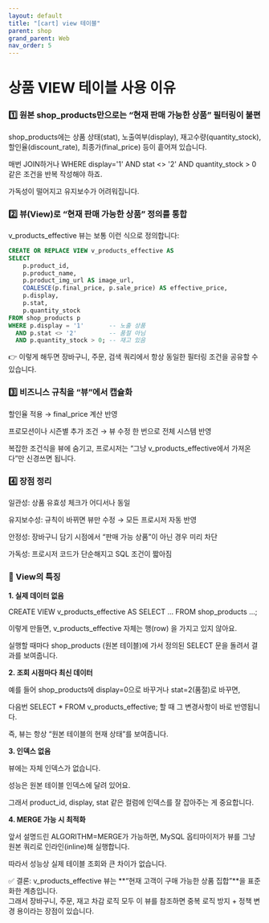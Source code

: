 ```yaml
---
layout: default
title: "[cart] view 테이블"
parent: shop
grand_parent: Web
nav_order: 5
---
```


# 상품 VIEW 테이블 사용 이유

### 1️⃣ 원본 shop_products만으로는 “현재 판매 가능한 상품” 필터링이 불편

shop_products에는 상품 상태(stat), 노출여부(display), 재고수량(quantity_stock), 할인율(discount_rate), 최종가(final_price) 등이 흩어져 있습니다.  

매번 JOIN하거나 WHERE display='1' AND stat <> '2' AND quantity_stock > 0 같은 조건을 반복 작성해야 하죠.  

가독성이 떨어지고 유지보수가 어려워집니다.  

### 2️⃣ 뷰(View)로 “현재 판매 가능한 상품” 정의를 통합

v_products_effective 뷰는 보통 이런 식으로 정의합니다:  

```sql
CREATE OR REPLACE VIEW v_products_effective AS
SELECT 
    p.product_id,
    p.product_name,
    p.product_img_url AS image_url,
    COALESCE(p.final_price, p.sale_price) AS effective_price,
    p.display,
    p.stat,
    p.quantity_stock
FROM shop_products p
WHERE p.display = '1'       -- 노출 상품
  AND p.stat <> '2'         -- 품절 아님
  AND p.quantity_stock > 0; -- 재고 있음
```


👉 이렇게 해두면 장바구니, 주문, 검색 쿼리에서 항상 동일한 필터링 조건을 공유할 수 있습니다.  

### 3️⃣ 비즈니스 규칙을 “뷰”에서 캡슐화

할인율 적용 → final_price 계산 반영  

프로모션이나 시즌별 추가 조건 → 뷰 수정 한 번으로 전체 시스템 반영  

복잡한 조건식을 뷰에 숨기고, 프로시저는 “그냥 v_products_effective에서 가져온다”만 신경쓰면 됩니다.  

### 4️⃣ 장점 정리

일관성: 상품 유효성 체크가 어디서나 동일  

유지보수성: 규칙이 바뀌면 뷰만 수정 → 모든 프로시저 자동 반영  

안정성: 장바구니 담기 시점에서 “판매 가능 상품”이 아닌 경우 미리 차단  

가독성: 프로시저 코드가 단순해지고 SQL 조건이 짧아짐  

### 🔎 View의 특징

**1. 실제 데이터 없음**

CREATE VIEW v_products_effective AS SELECT ... FROM shop_products ...;  

이렇게 만들면, v_products_effective 자체는 행(row) 을 가지고 있지 않아요.  

실행할 때마다 shop_products (원본 테이블)에 가서 정의된 SELECT 문을 돌려서 결과를 보여줍니다.  

**2. 조회 시점마다 최신 데이터**  

예를 들어 shop_products에 display=0으로 바꾸거나 stat=2(품절)로 바꾸면,  

다음번 SELECT * FROM v_products_effective; 할 때 그 변경사항이 바로 반영됩니다.  

즉, 뷰는 항상 “원본 테이블의 현재 상태”를 보여줍니다.  

**3. 인덱스 없음**  

뷰에는 자체 인덱스가 없습니다.  

성능은 원본 테이블 인덱스에 달려 있어요.  

그래서 product_id, display, stat 같은 컬럼에 인덱스를 잘 잡아주는 게 중요합니다.  

**4. MERGE 가능 시 최적화**  

앞서 설명드린 ALGORITHM=MERGE가 가능하면, MySQL 옵티마이저가 뷰를 그냥 원본 쿼리로 인라인(inline)해 실행합니다.  

따라서 성능상 실제 테이블 조회와 큰 차이가 없습니다.  

✅ 결론:
v_products_effective 뷰는 **“현재 고객이 구매 가능한 상품 집합”**을 표준화한 계층입니다.  
그래서 장바구니, 주문, 재고 차감 로직 모두 이 뷰를 참조하면 중복 로직 방지 + 정책 변경 용이라는 장점이 있습니다.  